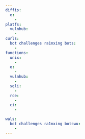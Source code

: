 ```yaml
---
diffis:
  e:
    -
platfs:
  vulnhub:
    -
curls:
  bot challenges ra1nxing bots:
    -
functions:
  unix:
    -
  e:
    -
  vulnhub:
    -
  sqli:
    -
  rce:
    -
  ci:
    -

wals:
  bot challenges ra1nxing botswu:
    -
---
```

